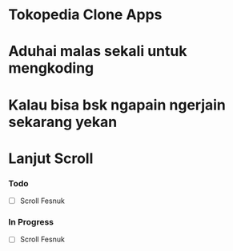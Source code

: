 # Tokopedia Clone Apps
#





























# Aduhai malas sekali untuk mengkoding
# Kalau bisa bsk ngapain ngerjain sekarang yekan
# Lanjut Scroll
### Todo
- [ ] Scroll Fesnuk
### In Progress
- [ ] Scroll Fesnuk

